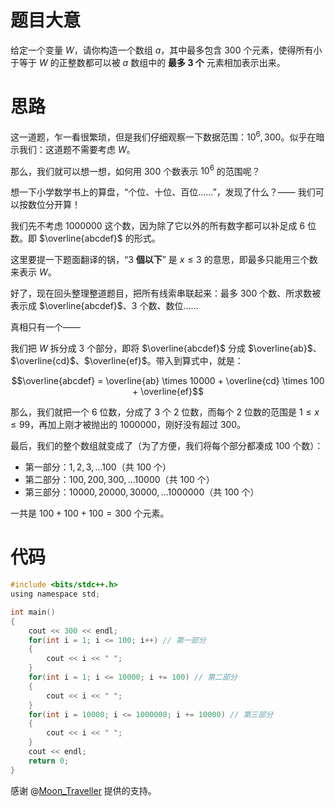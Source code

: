 # 题目大意

给定一个变量 $W$，请你构造一个数组 $a$，其中最多包含 $300$ 个元素，使得所有小于等于 $W$ 的正整数都可以被 $a$ 数组中的 **最多 $3$ 个** 元素相加表示出来。

# 思路

这一道题，乍一看很繁琐，但是我们仔细观察一下数据范围：$10^6,300$。似乎在暗示我们：这道题不需要考虑 $W$。

那么，我们就可以想一想，如何用 $300$ 个数表示 $10^6$ 的范围呢？

想一下小学数学书上的算盘，“个位、十位、百位……”，发现了什么？—— 我们可以按数位分开算！

我们先不考虑 $1000000$ 这个数，因为除了它以外的所有数字都可以补足成 $6$ 位数。即 $\overline{abcdef}$ 的形式。

这里要提一下题面翻译的锅，“$3$ **個以下**” 是 $x\le 3$ 的意思，即最多只能用三个数来表示 $W$。

好了，现在回头整理整道题目，把所有线索串联起来：最多 $300$ 个数、所求数被表示成 $\overline{abcdef}$、$3$ 个数、数位……

真相只有一个——

我们把 $W$ 拆分成 $3$ 个部分，即将 $\overline{abcdef}$ 分成 $\overline{ab}$、$\overline{cd}$、$\overline{ef}$。带入到算式中，就是：

$$\overline{abcdef} = \overline{ab} \times 10000 + \overline{cd} \times 100 + \overline{ef}$$

那么，我们就把一个 $6$ 位数，分成了 $3$ 个 $2$ 位数，而每个 $2$ 位数的范围是 $1\le x \le 99$，再加上刚才被抛出的 $1000000$，刚好没有超过 $300$。

最后，我们的整个数组就变成了（为了方便，我们将每个部分都凑成 $100$ 个数）：

- 第一部分：$1,2,3,\dots 100$（共 $100$ 个）
- 第二部分：$100,200,300,\dots 10000$（共 $100$ 个）
- 第三部分：$10000,20000,30000,\dots 1000000$（共 $100$ 个）

一共是 $100+100+100=300$ 个元素。

# 代码
```c
#include <bits/stdc++.h>
using namespace std;

int main()
{
	cout << 300 << endl;
	for(int i = 1; i <= 100; i++) // 第一部分
	{
		cout << i << " ";
	}
	for(int i = 1; i <= 10000; i += 100) // 第二部分
	{
		cout << i << " ";
	}
	for(int i = 10000; i <= 1000000; i += 10000) // 第三部分
	{
		cout << i << " ";
	}
	cout << endl;
	return 0;
}
```

感谢 @[Moon_Traveller](/user/682394) 提供的支持。